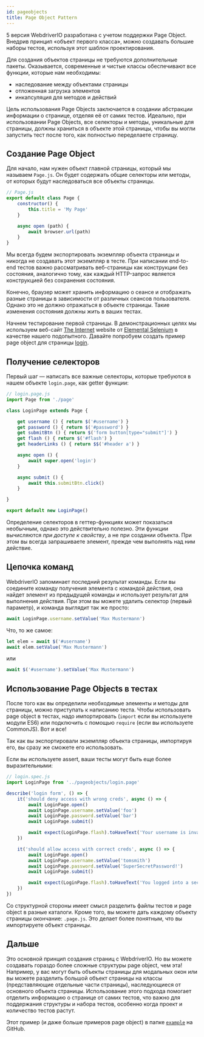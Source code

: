 ```yaml
---
id: pageobjects
title: Page Object Pattern
---
```


5 версия WebdriverIO разработана с учетом поддержки Page Object. Внедрив принцип «объект первого класса», можно создавать большие наборы тестов, используя этот шаблон проектирования.

Для создания объектов страницы не требуются дополнительные пакеты. Оказывается, современные и чистые классы обеспечивают все функции, которые нам необходимы:

- наследование между объектами страницы
- отложенная загрузка элементов
- инкапсуляция для методов и действий

Цель использования Page Objects заключается в создании абстракции информации о странице, отделяя её от самих тестов. Идеально, при использовании Page Objects, все селекторы и методы, уникальные для страницы, должны храниться в объекте этой страницы, чтобы вы могли запустить тест после того, как полностью переделаете страницу.

## Создание Page Object

Для начало, нам нужен объект главной страницы, который мы называем `Page.js`. Он будет содержать общие селекторы или методы, от которых будут наследоваться все объекты страницы.

```js
// Page.js
export default class Page {
    constructor() {
        this.title = 'My Page'
    }

    async open (path) {
        await browser.url(path)
    }
}
```

Мы всегда будем экспортировать экземпляр объекта страницы и никогда не создавать этот экземпляр в тесте. При написании end-to-end тестов важно рассматривать веб-страницы как конструкции без состояния, аналогично тому, как каждый HTTP-запрос является конструкцией без сохранения состояния.

Конечно, браузер может хранить информацию о сеансе и отображать разные страницы в зависимости от различных сеансов пользователя. Однако это не должно отражаться в объекте страницы. Такие изменения состояния должны жить в ваших тестах.

Начнем тестирование первой страницы. В демонстрационных целях мы используем веб-сайт [The Internet](http://the-internet.herokuapp.com) website от [Elemental Selenium](http://elementalselenium.com) в качестве нашего подопытного. Давайте попробуем создать пример page object для страницы [login](http://the-internet.herokuapp.com/login).

## Получение селекторов

Первый шаг — написать все важные селекторы, которые требуются в нашем объекте `login.page`, как getter функции:

```js
// login.page.js
import Page from './page'

class LoginPage extends Page {

    get username () { return $('#username') }
    get password () { return $('#password') }
    get submitBtn () { return $('form button[type="submit"]') }
    get flash () { return $('#flash') }
    get headerLinks () { return $$('#header a') }

    async open () {
        await super.open('login')
    }

    async submit () {
        await this.submitBtn.click()
    }

}

export default new LoginPage()
```

Определение селекторов в геттер-функциях может показаться необычным, однако это действительно полезно. Эти функции вычисляются _при доступе к свойству_, а не при создании объекта. При этом вы всегда запрашиваете элемент, прежде чем выполнять над ним действие.

## Цепочка команд

WebdriverIO запоминает последний результат команды. Если вы соедините команду получения элемента с командой действия, она найдет элемент из предыдущей команды и использует результат для выполнения действия. При этом вы можете удалить селектор (первый параметр), и команда выглядит так же просто:

```js
await LoginPage.username.setValue('Max Mustermann')
```

Что, то же самое:

```js
let elem = await $('#username')
await elem.setValue('Max Mustermann')
```

или

```js
await $('#username').setValue('Max Mustermann')
```

## Использование Page Objects в тестах

После того как вы определили необходимые элементы и методы для страницы, можно приступать к написанию теста. Чтобы использовать page object в тестах, надо импортировать (`import` если вы используете модули ES6) или подключить с помощью `require` (если вы используете CommonJS). Вот и все!

Так как вы экспортировали экземпляр объекта страницы, импортируя его, вы сразу же сможете его использовать.

Если вы используете assert, ваши тесты могут быть еще более выразительными:

```js
// login.spec.js
import LoginPage from '../pageobjects/login.page'

describe('login form', () => {
    it('should deny access with wrong creds', async () => {
        await LoginPage.open()
        await LoginPage.username.setValue('foo')
        await LoginPage.password.setValue('bar')
        await LoginPage.submit()

        await expect(LoginPage.flash).toHaveText('Your username is invalid!')
    })

    it('should allow access with correct creds', async () => {
        await LoginPage.open()
        await LoginPage.username.setValue('tomsmith')
        await LoginPage.password.setValue('SuperSecretPassword!')
        await LoginPage.submit()

        await expect(LoginPage.flash).toHaveText('You logged into a secure area!')
    })
})
```

Со структурной стороны имеет смысл разделить файлы тестов и page object в разные каталоги. Кроме того, вы можете дать каждому объекту страницы окончание: `.page.js`. Это делает более понятным, что вы импортируете объект страницы.

## Дальше

Это основной принцип создания страниц с WebdriverIO. Но вы можете создавать гораздо более сложные структуры page object, чем эта! Например, у вас могут быть объекты страницы для модальных окон или вы можете разделить большой объект страницы на классы (представляющие отдельные части страницы), наследующиеся от основного объекта страницы. Использование этого подхода помогает отделить информацию о странице от самих тестов, что важно для поддержания структуры и набора тестов, особенно когда проект и количество тестов растут.

Этот пример (и даже больше примеров page object) в папке [`example`](https://github.com/webdriverio/webdriverio/tree/main/examples/pageobject) на GitHub.
